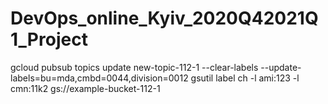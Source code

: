 # DevOps_online_Kyiv_2020Q42021Q1_Project 
gcloud pubsub topics update new-topic-112-1 --clear-labels --update-labels=bu=mda,cmbd=0044,division=0012
gsutil label ch -l ami:123 -l cmn:11k2 gs://example-bucket-112-1
